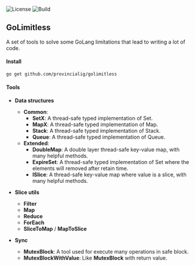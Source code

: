 ![License](https://img.shields.io/github/license/provincialig/golimitless)
![Build](https://github.com/provincialig/golimitless/actions/workflows/test.yml/badge.svg)

## GoLimitless

A set of tools to solve some GoLang limitations that lead to writing a lot of code.

#### Install
```bash
go get github.com/provincialig/golimitless
```

#### Tools

- **Data structures**
  - **Common**:
    - **SetX**: A thread-safe typed implementation of Set.
    - **MapX**: A thread-safe typed implementation of Map.
    - **Stack**: A thread-safe typed implementation of Stack.
    - **Queue**: A thread-safe typed implementation of Queue.
  - **Extended**:
    - **DoubleMap**: A double layer thread-safe key-value map, with many helpful methods.
    - **ExpireSet**: A thread-safe typed implementation of Set where the elements will removed after retain time.
    - **ISlice**: A thread-safe key-value map where value is a slice, with many helpful methods.

- **Slice utils**
  - **Filter**
  - **Map**
  - **Reduce**
  - **ForEach**
  - **SliceToMap** / **MapToSlice**

- **Sync**
  - **MutexBlock**: A tool used for execute many operations in safe block.
  - **MutexBlockWithValue**: Like **MutexBlock** with return value.